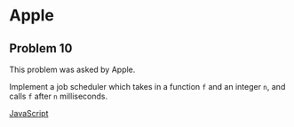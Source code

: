 # Apple

## Problem 10

This problem was asked by Apple.

Implement a job scheduler which takes in a function `f` and an integer `n`, and calls `f` after `n` milliseconds.

[JavaScript](Solutions/00-99/10/index.mjs)